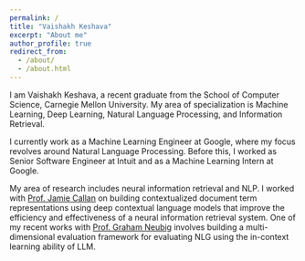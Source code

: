 ```yaml
---
permalink: /
title: "Vaishakh Keshava"
excerpt: "About me"
author_profile: true
redirect_from: 
  - /about/
  - /about.html
---
```


I am Vaishakh Keshava, a recent graduate from the School of Computer Science, Carnegie Mellon University. My area of specialization is Machine Learning, Deep Learning, Natural Language Processing, and Information Retrieval. 

I currently work as a Machine Learning Engineer at Google, where my focus revolves around Natural Language Processing. Before this, I  worked as Senior Software Engineer at Intuit and as a Machine Learning Intern at Google.

My area of research includes neural information retrieval and NLP. I worked with [Prof. Jamie Callan](http://www.cs.cmu.edu/~callan/) on building contextualized document term representations using deep contextual language models that improve the efficiency and effectiveness of a neural information retrieval system. One of my recent works with [Prof. Graham Neubig](http://www.phontron.com/) involves building a multi-dimensional evaluation framework for evaluating NLG using the in-context learning ability of LLM.